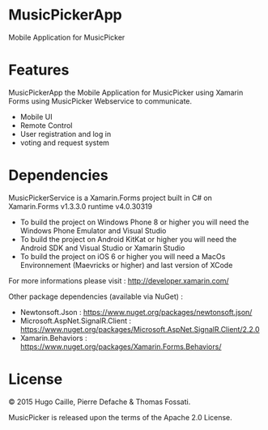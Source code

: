 # MusicPickerApp
Mobile Application for MusicPicker 

Features
===========
MusicPickerApp the Mobile Application for MusicPicker using Xamarin Forms using MusicPicker Webservice to communicate.

- Mobile UI
- Remote Control
- User registration and log in
- voting and request system

Dependencies
===========
MusicPickerService is a Xamarin.Forms project built in C# on Xamarin.Forms v1.3.3.0 runtime v4.0.30319

- To build the project on Windows Phone 8 or higher you will need the Windows Phone Emulator and Visual Studio
- To build the project on Android KitKat or higher you will need the Android SDK and Visual Studio or Xamarin Studio
- To build the project on iOS 6 or higher you will need a MacOs Environnement (Maevricks or higher) and last version of XCode

For more informations please visit : http://developer.xamarin.com/

Other package dependencies (available via NuGet) :
- Newtonsoft.Json : https://www.nuget.org/packages/newtonsoft.json/
- Microsoft.AspNet.SignalR.Client : https://www.nuget.org/packages/Microsoft.AspNet.SignalR.Client/2.2.0
- Xamarin.Behaviors : https://www.nuget.org/packages/Xamarin.Forms.Behaviors/

License
===========
© 2015 Hugo Caille, Pierre Defache & Thomas Fossati. 

MusicPicker is released upon the terms of the Apache 2.0 License.
